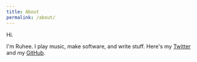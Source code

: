 ```yaml
---
title: About
permalink: /about/
---
```


<p class="lead">Hi.</p>
<p>I'm Ruhee. I play music, make software, and write stuff. Here's my <a href="http://twitter.com/ruhee_">Twitter</a> and my <a href="http://github.com/ruhee">GitHub</a>.</p>
